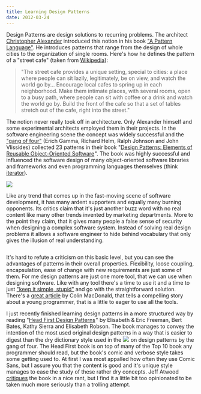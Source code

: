 ```yaml
---
title: Learning Design Patterns
date: 2012-03-24
---
```

Design Patterns are design solutions to recurring problems. The architect <a href="http://en.wikipedia.org/wiki/Christopher_Alexander">Christopher Alexander</a> introduced this notion in his book <a href="http://en.wikipedia.org/wiki/A_Pattern_Language">"A Pattern Language"</a>. He introduces patterns that range from the design of whole cities to the organization of single rooms. Here's how he defines the pattern of a "street cafe" (taken from <a href="http://en.wikipedia.org/wiki/A_Pattern_Language">Wikipedia</a>):

<blockquote>
"The street cafe provides a unique setting, special to cities: a place where people can sit lazily, legitimately, be on view, and watch the world go by... Encourage local cafes to spring up in each neighborhood. Make them intimate places, with several rooms, open to a busy path, where people can sit with coffee or a drink and watch the world go by. Build the front of the cafe so that a set of tables stretch out of the cafe, right into the street."
</blockquote>

The notion never really took off in architecture. Only Alexander himself and some experimental architects employed them in their projects. In the software engineering scene the concept was widely successful and the <a href="http://c2.com/cgi/wiki?GangOfFour">"gang of four"</a> (Erich Gamma, Richard Helm, Ralph Johnson and John Vlissides) collected 23 patterns in their book "<a href="http://www.amazon.de/gp/product/0201633612/ref=as_li_ss_tl?ie=UTF8&tag=timben08-21&linkCode=as2&camp=1638&creative=19454&creativeASIN=0201633612">Design Patterns: Elements of Reusable Object-Oriented Software</a><img src="http://www.assoc-amazon.de/e/ir?t=timben08-21&l=as2&o=3&a=0201633612" width="1" height="1" border="0" alt="" style="border:none !important; margin:0px !important;" />". The book was highly successful and influenced the software design of many object-oriented software libraries and frameworks and even programming languages themselves (think <a href="http://en.wikipedia.org/wiki/Iterator_pattern">iterator</a>). 

<a href="http://www.amazon.de/gp/product/0201633612/ref=as_li_ss_il?ie=UTF8&tag=timben08-21&linkCode=as2&camp=1638&creative=19454&creativeASIN=0201633612"><img border="0" src="http://ws.assoc-amazon.de/widgets/q?_encoding=UTF8&Format=_SL160_&ASIN=0201633612&MarketPlace=DE&ID=AsinImage&WS=1&tag=timben08-21&ServiceVersion=20070822" ></a><img src="http://www.assoc-amazon.de/e/ir?t=timben08-21&l=as2&o=3&a=0201633612" width="1" height="1" border="0" alt="" style="border:none !important; margin:0px !important;" />

Like any trend that comes up in the fast-moving scene of software development, it has many ardent supporters and equally many burning opponents. Its critics claim that it's just another buzz word with no real content like many other trends invented by marketing departments. More to the point they claim, that it gives many people a false sense of security when designing a complex software system. Instead of solving real design problems it allows a software engineer to hide behind vocabulary that only gives the illusion of real understanding.

<a href="https://picasaweb.google.com/lh/photo/AaNoZ0aGyPmYBLTzByFV5e2EGA1nW5lTUuZoiRuRNFY?feat=directlink"><img src="https://lh4.googleusercontent.com/-t_c958Lxa6Q/T22SqJLaObI/AAAAAAAAEfM/GnCgFIPcuTo/s640/tool%2520collection.jpg" alt="" /></a>

It's hard to refute a criticism on this basic level, but you can see the advantages of patterns in their overall properties. Flexibility, loose coupling, encapsulation, ease of change with new requirements are just some of them. For me design patterns are just one more tool, that we can use when designing software. Like with any tool there's a time to use it and a time to just <a href="http://en.wikipedia.org/wiki/KISS_principle">"keep it simple, stupid"</a> and go with the straightforward solution. There's a <a href="http://www.bluegraybox.com/blog/2004/12/02/picture-hanging/">great article</a> by Colin MacDonald, that tells a compelling story about a young programmer, that is a little to eager to use all the tools.

I just recently finished learning design patterns in a more structured way by reading "<a href="http://www.amazon.de/gp/product/0596007124/ref=as_li_ss_tl?ie=UTF8&tag=timben08-21&linkCode=as2&camp=1638&creative=19454&creativeASIN=0596007124">Head First Design Patterns</a><img src="http://www.assoc-amazon.de/e/ir?t=timben08-21&l=as2&o=3&a=0596007124" width="1" height="1" border="0" alt="" style="border:none !important; margin:0px !important;" />" by Elisabeth & Eric Freeman, Bert Bates, Kathy Sierra and Elisabeth Robson. The book manages to convey the intention of the most used original design patterns in a way that is easier to digest than the dry dictionary style used in the <a href="http://www.amazon.de/gp/product/0201633612/ref=as_li_ss_il?ie=UTF8&tag=timben08-21&linkCode=as2&camp=1638&creative=19454&creativeASIN=0201633612"><img border="0" src="http://ws.assoc-amazon.de/widgets/q?_encoding=UTF8&Format=_SL160_&ASIN=0201633612&MarketPlace=DE&ID=AsinImage&WS=1&tag=timben08-21&ServiceVersion=20070822" ></a><img src="http://www.assoc-amazon.de/e/ir?t=timben08-21&l=as2&o=3&a=0201633612" width="1" height="1" border="0" alt="" style="border:none !important; margin:0px !important;" /> on design patterns by the gang of four. The Head First book is on top of many of the Top 10 book any programmer should read, but the book's comic and verbose style takes some getting used to. At first I was most appalled how often they use Comic Sans, but I assure you that the content is good and it's unique style manages to ease the study of these rather dry concepts. Jeff Atwood <a href="http://www.codinghorror.com/blog/2005/09/head-first-design-patterns.html">critiques</a> the book in a nice rant, but I find it a little bit too opinionated to be taken much more seriously than a trolling attempt.

